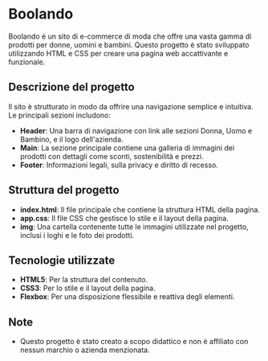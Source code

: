 # Boolando

Boolando è un sito di e-commerce di moda che offre una vasta gamma di prodotti per donne, uomini e bambini. Questo progetto è stato sviluppato utilizzando HTML e CSS per creare una pagina web accattivante e funzionale.

## Descrizione del progetto

Il sito è strutturato in modo da offrire una navigazione semplice e intuitiva. Le principali sezioni includono:

- **Header**: Una barra di navigazione con link alle sezioni Donna, Uomo e Bambino, e il logo dell'azienda.
- **Main**: La sezione principale contiene una galleria di immagini dei prodotti con dettagli come sconti, sostenibilità e prezzi.
- **Footer**: Informazioni legali, sulla privacy e diritto di recesso.

## Struttura del progetto

- **index.html**: Il file principale che contiene la struttura HTML della pagina.
- **app.css**: Il file CSS che gestisce lo stile e il layout della pagina.
- **img**: Una cartella contenente tutte le immagini utilizzate nel progetto, inclusi i loghi e le foto dei prodotti.

## Tecnologie utilizzate

- **HTML5**: Per la struttura del contenuto.
- **CSS3**: Per lo stile e il layout della pagina.
- **Flexbox**: Per una disposizione flessibile e reattiva degli elementi.

## Note
- Questo progetto è stato creato a scopo didattico e non è affiliato con nessun marchio o azienda menzionata.

